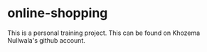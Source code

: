 # online-shopping
This is a personal training project. This can be found on Khozema Nullwala's github account.
